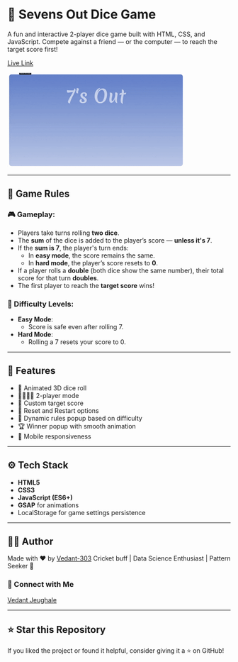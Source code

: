 # 🎲 Sevens Out Dice Game

A fun and interactive 2-player dice game built with HTML, CSS, and JavaScript. Compete against a friend — or the computer — to reach the target score first!

[Live Link](https://sevens-out-dice-game.vercel.app)

![Screenshot](./Sounds/SevensOutDiceGame.gif)

---

## 📜 Game Rules

### 🎮 Gameplay:

- Players take turns rolling **two dice**.
- The **sum** of the dice is added to the player’s score — **unless it's 7**.
- If the **sum is 7**, the player's turn ends:
  - In **easy mode**, the score remains the same.
  - In **hard mode**, the player’s score resets to **0**.
- If a player rolls a **double** (both dice show the same number), their total score for that turn **doubles**.
- The first player to reach the **target score** wins!

### 🧠 Difficulty Levels:

- **Easy Mode**:
  - Score is safe even after rolling 7.
- **Hard Mode**:
  - Rolling a 7 resets your score to 0.

---

## 🧩 Features

- 🎲 Animated 3D dice roll
- 🧍‍♂️🧍‍♀️ 2-player mode 
- 🎯 Custom target score
- 🔄 Reset and Restart options
- 📜 Dynamic rules popup based on difficulty
- 🏆 Winner popup with smooth animation
- 📱 Mobile responsiveness

---

## ⚙️ Tech Stack

- **HTML5**
- **CSS3**
- **JavaScript (ES6+)**
- **GSAP** for animations
- LocalStorage for game settings persistence

---

## 👨‍💻 Author
Made with ❤️ by [Vedant-303](https://github.com/Vedant-303)
Cricket buff | Data Science Enthusiast | Pattern Seeker 🧠

### 🔗 Connect with Me
[Vedant Jeughale](https://www.linkedin.com/in/vedantjeughale/)

---

## ⭐ Star this Repository
If you liked the project or found it helpful, consider giving it a ⭐ on GitHub!
